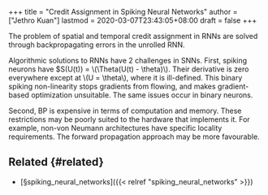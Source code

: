 +++
title = "Credit Assignment in Spiking Neural Networks"
author = ["Jethro Kuan"]
lastmod = 2020-03-07T23:43:05+08:00
draft = false
+++

The problem of spatial and temporal credit assignment in RNNs are
solved through backpropagating errors in the unrolled RNN.

Algorithmic solutions to RNNs have 2 challenges in SNNs. First,
spiking neurons have $S(U(t)) = \\(\Theta(U(t) - \theta)\\). Their
derivative is zero everywhere except at \\(U = \theta\\), where it is
ill-defined. This binary spiking non-linearity stops gradients from
flowing, and makes gradient-based optimization unsuitable. The same
issues occur in binary neurons.

Second, BP is expensive in terms of computation and memory. These
restrictions may be poorly suited to the hardware that implements it.
For example, non-von Neumann architectures have specific locality
requirements. The forward propagation approach may be more favourable.


## Related {#related}

-   [§spiking\_neural\_networks]({{< relref "spiking_neural_networks" >}})
